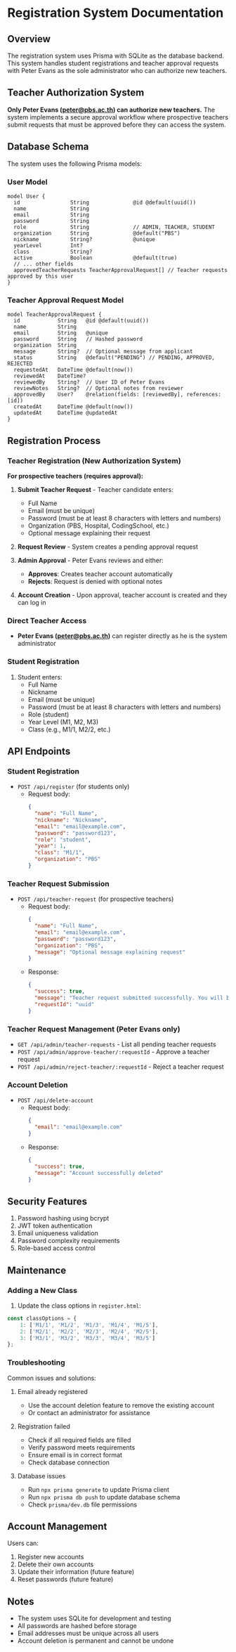 # Registration System Documentation

## Overview
The registration system uses Prisma with SQLite as the database backend. This system handles student registrations and teacher approval requests with Peter Evans as the sole administrator who can authorize new teachers.

## Teacher Authorization System
**Only Peter Evans (peter@pbs.ac.th) can authorize new teachers.** The system implements a secure approval workflow where prospective teachers submit requests that must be approved before they can access the system.

## Database Schema
The system uses the following Prisma models:

### User Model
```prisma
model User {
  id                String              @id @default(uuid())
  name              String
  email             String
  password          String
  role              String              // ADMIN, TEACHER, STUDENT
  organization      String              @default("PBS")
  nickname          String?             @unique
  yearLevel         Int?
  class             String?
  active            Boolean             @default(true)
  // ... other fields
  approvedTeacherRequests TeacherApprovalRequest[] // Teacher requests approved by this user
}
```

### Teacher Approval Request Model
```prisma
model TeacherApprovalRequest {
  id            String   @id @default(uuid())
  name          String
  email         String   @unique
  password      String   // Hashed password
  organization  String
  message       String?  // Optional message from applicant
  status        String   @default("PENDING") // PENDING, APPROVED, REJECTED
  requestedAt   DateTime @default(now())
  reviewedAt    DateTime?
  reviewedBy    String?  // User ID of Peter Evans
  reviewNotes   String?  // Optional notes from reviewer
  approvedBy    User?    @relation(fields: [reviewedBy], references: [id])
  createdAt     DateTime @default(now())
  updatedAt     DateTime @updatedAt
}
```

## Registration Process

### Teacher Registration (New Authorization System)
**For prospective teachers (requires approval):**

1. **Submit Teacher Request** - Teacher candidate enters:
   - Full Name
   - Email (must be unique)
   - Password (must be at least 8 characters with letters and numbers)
   - Organization (PBS, Hospital, CodingSchool, etc.)
   - Optional message explaining their request

2. **Request Review** - System creates a pending approval request

3. **Admin Approval** - Peter Evans reviews and either:
   - **Approves**: Creates teacher account automatically
   - **Rejects**: Request is denied with optional notes

4. **Account Creation** - Upon approval, teacher account is created and they can log in

### Direct Teacher Access
- **Peter Evans (peter@pbs.ac.th)** can register directly as he is the system administrator

### Student Registration
1. Student enters:
   - Full Name
   - Nickname
   - Email (must be unique)
   - Password (must be at least 8 characters with letters and numbers)
   - Role (student)
   - Year Level (M1, M2, M3)
   - Class (e.g., M1/1, M2/2, etc.)

## API Endpoints

### Student Registration
- `POST /api/register` (for students only)
  - Request body:
    ```json
    {
      "name": "Full Name",
      "nickname": "Nickname",
      "email": "email@example.com",
      "password": "password123",
      "role": "student",
      "year": 1,
      "class": "M1/1",
      "organization": "PBS"
    }
    ```

### Teacher Request Submission
- `POST /api/teacher-request` (for prospective teachers)
  - Request body:
    ```json
    {
      "name": "Full Name",
      "email": "email@example.com",
      "password": "password123",
      "organization": "PBS",
      "message": "Optional message explaining request"
    }
    ```
  - Response:
    ```json
    {
      "success": true,
      "message": "Teacher request submitted successfully. You will be notified when reviewed.",
      "requestId": "uuid"
    }
    ```

### Teacher Request Management (Peter Evans only)
- `GET /api/admin/teacher-requests` - List all pending teacher requests
- `POST /api/admin/approve-teacher/:requestId` - Approve a teacher request
- `POST /api/admin/reject-teacher/:requestId` - Reject a teacher request

### Account Deletion
- `POST /api/delete-account`
  - Request body:
    ```json
    {
      "email": "email@example.com"
    }
    ```
  - Response:
    ```json
    {
      "success": true,
      "message": "Account successfully deleted"
    }
    ```

## Security Features
1. Password hashing using bcrypt
2. JWT token authentication
3. Email uniqueness validation
4. Password complexity requirements
5. Role-based access control

## Maintenance

### Adding a New Class
1. Update the class options in `register.html`:
```javascript
const classOptions = {
    1: ['M1/1', 'M1/2', 'M1/3', 'M1/4', 'M1/5'],
    2: ['M2/1', 'M2/2', 'M2/3', 'M2/4', 'M2/5'],
    3: ['M3/1', 'M3/2', 'M3/3', 'M3/4', 'M3/5']
};
```

### Troubleshooting
Common issues and solutions:
1. Email already registered
   - Use the account deletion feature to remove the existing account
   - Or contact an administrator for assistance

2. Registration failed
   - Check if all required fields are filled
   - Verify password meets requirements
   - Ensure email is in correct format
   - Check database connection

3. Database issues
   - Run `npx prisma generate` to update Prisma client
   - Run `npx prisma db push` to update database schema
   - Check `prisma/dev.db` file permissions

## Account Management
Users can:
1. Register new accounts
2. Delete their own accounts
3. Update their information (future feature)
4. Reset passwords (future feature)

## Notes
- The system uses SQLite for development and testing
- All passwords are hashed before storage
- Email addresses must be unique across all users
- Account deletion is permanent and cannot be undone 